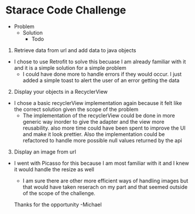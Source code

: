 # Starace Code Challenge

- Problem
  - Solution
    - Todo 
    
1) Retrieve data from url and add data to java objects
  - I chose to use Retrofit to solve this becuase I am already familiar with it and it is a simple solution for a simple problem
    - I could have done more to handle errors if they would occur. I just added a simple toast to alert the user of an error getting the         data 
    
2) Display your objects in a RecyclerView
  - I chose a basic recyclerView implementation again because it felt like the correct solution given the scope of the problem
    - The implementation of the recyclerView could be done in more generic way inorder to give the adapter and the view more reusability.       also more time could have been spent to improve the UI and make it look prettier. Also the implementation could be refactored to           handle more possible null values returned by the api
    
3) Display an image from url
  - I went with Picasso for this because I am most familiar with it and I knew it would handle the resize as well
    - I am sure there are other more efficient ways of handling images but that would have taken reserach on my part and that seemed              outside of the scope of the challenge.
    
    Thanks for the opportunity
    -Michael 
    

